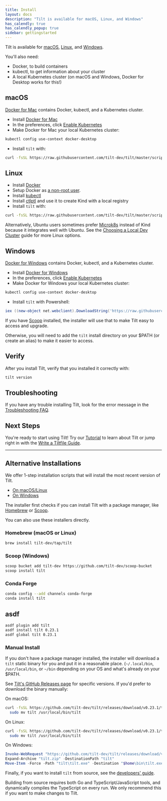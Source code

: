 ```yaml
---
title: Install
layout: docs
description: "Tilt is available for macOS, Linux, and Windows"
has_calendly: true
has_calendly_popup: true
sidebar: gettingstarted
---
```


Tilt is available for [macOS](#macos), [Linux](#linux), and [Windows](#windows).

You'll also need:

- Docker, to build containers
- kubectl, to get information about your cluster
- A local Kubernetes cluster (on macOS and Windows, Docker for Desktop works for this!)

macOS
-------

[Docker for Mac](https://docs.docker.com/docker-for-mac/install/) contains Docker, kubectl, and a Kubernetes cluster.

- Install [Docker for Mac](https://docs.docker.com/docker-for-mac/install/)
- In the preferences, click [Enable Kubernetes](https://docs.docker.com/docker-for-mac/#kubernetes)
- Make Docker for Mac your local Kubernetes cluster:
```bash
kubectl config use-context docker-desktop
```
- Install `tilt` with:
```bash
curl -fsSL https://raw.githubusercontent.com/tilt-dev/tilt/master/scripts/install.sh | bash
```

Linux
--------

- Install [Docker](https://docs.docker.com/install/)
- Setup Docker as [a non-root user](https://docs.docker.com/install/linux/linux-postinstall/).
- Install [kubectl](https://kubernetes.io/docs/tasks/tools/install-kubectl/)
- Install [ctlptl](https://github.com/tilt-dev/ctlptl) and use it to create Kind with a local registry
- Install `tilt` with:
```bash
curl -fsSL https://raw.githubusercontent.com/tilt-dev/tilt/master/scripts/install.sh | bash
```

Alternatively, Ubuntu users sometimes prefer
[Microk8s](choosing_clusters.html#microk8s) instead of Kind because it
integrates well with Ubuntu. See the [Choosing a Local Dev Cluster](choosing_clusters.html)
guide for more Linux options.

Windows
---------------

[Docker for Windows](https://docs.docker.com/docker-for-windows/install/) contains Docker, kubectl, and a Kubernetes cluster.

- Install [Docker for Windows](https://docs.docker.com/docker-for-windows/install/)
- In the preferences, click [Enable Kubernetes](https://docs.docker.com/docker-for-windows/#kubernetes)
- Make Docker for Windows your local Kubernetes cluster:
```powershell
kubectl config use-context docker-desktop
```
- Install `tilt` with Powershell:
```powershell
iex ((new-object net.webclient).DownloadString('https://raw.githubusercontent.com/tilt-dev/tilt/master/scripts/install.ps1'))
```

If you have [Scoop](https://scoop.sh) installed, the installer will use
that to make Tilt easy to access and upgrade.

Otherwise, you will need to add the `tilt` install directory on your $PATH
(or create an alias) to make it easier to access.

Verify
---------

After you install Tilt, verify that you installed it correctly with:

```bash
tilt version
```

Troubleshooting
---------------

If you have any trouble installing Tilt, look for the error message in the
[Troubleshooting FAQ](faq.html#Troubleshooting).


Next Steps
----------

You're ready to start using Tilt!
Try our [Tutorial](/tutorial) to learn about Tilt or jump right in with the [Write a Tiltfile Guide](tiltfile_authoring.html).

---

Alternative Installations
-------------------------

We offer 1-step installation scripts that will install the most recent version of Tilt.

- [On macOS/Linux](https://raw.githubusercontent.com/tilt-dev/tilt/master/scripts/install.sh)
- [On Windows](https://raw.githubusercontent.com/tilt-dev/tilt/master/scripts/install.ps1)

The installer first checks if you can install Tilt with a package manager, like
[Homebrew](https://brew.sh/) or [Scoop](https://scoop.sh). 

You can also use these installers directly.

### Homebrew (macOS or Linux)

```bash
brew install tilt-dev/tap/tilt
```

### Scoop (Windows)

```bash
scoop bucket add tilt-dev https://github.com/tilt-dev/scoop-bucket
scoop install tilt
```

### Conda Forge

```bash
conda config --add channels conda-forge
conda install tilt
```

## asdf

```bash
asdf plugin add tilt
asdf install tilt 0.23.1
asdf global tilt 0.23.1
```

### Manual Install

If you don't have a package manager installed, the installer will download a
`tilt` static binary for you and put it in a reasonable place. (`~/.local/bin`,
`/usr/local/bin`, or `~/bin` depending on your OS and what's already on your
$PATH.

See [Tilt's GitHub Releases page](https://github.com/tilt-dev/tilt/releases) for specific versions.
If you'd prefer to download the binary manually:

On macOS:

```bash
curl -fsSL https://github.com/tilt-dev/tilt/releases/download/v0.23.1/tilt.0.23.1.mac.x86_64.tar.gz | tar -xzv tilt && \
  sudo mv tilt /usr/local/bin/tilt
```

On Linux:

```bash
curl -fsSL https://github.com/tilt-dev/tilt/releases/download/v0.23.1/tilt.0.23.1.linux.x86_64.tar.gz | tar -xzv tilt && \
  sudo mv tilt /usr/local/bin/tilt
```

On Windows:

```powershell
Invoke-WebRequest "https://github.com/tilt-dev/tilt/releases/download/v0.23.1/tilt.0.23.1.windows.x86_64.zip" -OutFile "tilt.zip"
Expand-Archive "tilt.zip" -DestinationPath "tilt"
Move-Item -Force -Path "tilt\tilt.exe" -Destination "$home\bin\tilt.exe"
```

Finally, if you want to install `tilt` from source, see the [developers'
guide](https://github.com/tilt-dev/tilt/blob/master/CONTRIBUTING.md).

Building from source requires both Go and TypeScript/JavaScript tools, and
dynamically compiles the TypeScript on every run. We only recommend this if you
want to make changes to Tilt.
